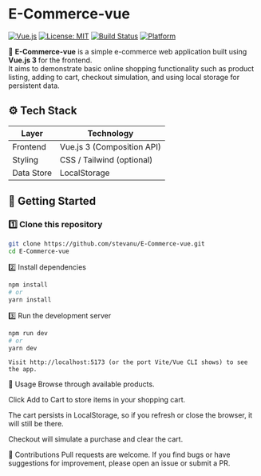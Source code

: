 # E-Commerce-vue

[![Vue.js](https://img.shields.io/badge/vue-3.x-brightgreen)](https://vuejs.org/)
[![License: MIT](https://img.shields.io/badge/License-MIT-yellow.svg)](https://opensource.org/licenses/MIT)
[![Build Status](https://img.shields.io/badge/build-passing-brightgreen)](#)
[![Platform](https://img.shields.io/badge/platform-web-blue)](#)

🚀 **E-Commerce-vue** is a simple e-commerce web application built using **Vue.js 3** for the frontend.  
It aims to demonstrate basic online shopping functionality such as product listing, adding to cart, checkout simulation, and using local storage for persistent data.


## ⚙️ Tech Stack

| Layer      | Technology         |
|------------|---------------------|
| Frontend   | Vue.js 3 (Composition API) |
| Styling    | CSS / Tailwind (optional) |
| Data Store | LocalStorage       |



## 🚀 Getting Started

### 1️⃣ Clone this repository

```bash
git clone https://github.com/stevanu/E-Commerce-vue.git
cd E-Commerce-vue
```

2️⃣ Install dependencies
```bash
npm install
# or
yarn install
```
3️⃣ Run the development server
```bash
npm run dev
# or
yarn dev
```
```
Visit http://localhost:5173 (or the port Vite/Vue CLI shows) to see the app.
```
🎯 Usage
Browse through available products.

Click Add to Cart to store items in your shopping cart.

The cart persists in LocalStorage, so if you refresh or close the browser, it will still be there.

Checkout will simulate a purchase and clear the cart.

🙌 Contributions
Pull requests are welcome. If you find bugs or have suggestions for improvement, please open an issue or submit a PR.
```
